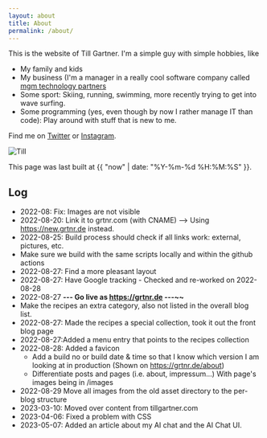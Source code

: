 ```yaml
---
layout: about
title: About
permalink: /about/
---
```



This is the website of Till Gartner. I'm a simple guy with simple hobbies, like

- My family and kids
- My business (I'm a manager in a really cool software company called [mgm technology partners](https://mgm-tp.com)
- Some sport: Skiing, running, swimming, more recently trying to get into wave surfing.
- Some programming (yes, even though by now I rather manage IT than code): Play around with stuff that is new to me. 

Find me on [Twitter](https://twitter.com/tillg) or [Instagram](https://www.instagram.com/tillg/).

![Till](/images/till-comic.png)

This page was last built at {{ "now" | date: "%Y-%m-%d %H:%M:%S" }}.

## Log


* 2022-08: Fix: Images are not visible
* 2022-08-20: Link it to grtnr.com (with CNAME) --> Using https://new.grtnr.de instead.
* 2022-08-25: Build process should check if all links work: external, pictures, etc.
* Make sure we build with the same scripts locally and within the github actions
* 2022-08-27: Find a more pleasant layout
* 2022-08-27: Have Google tracking - Checked and re-worked on 2022-08-28
* 2022-08-27 **--- Go live as https://grtnr.de ---~~**
* Make the recipes an extra category, also not listed in the overall blog list.
* 2022-08-27: Made the recipes a special collection, took it out the front blog page
* 2022-08-27:Added a menu entry that points to the recipes collection
* 2022-08-28: Added a favicon
    * Add a build no or build date & time so that I know which version I am looking at in production (Shown on https://grtnr.de/about)
    * Differentiate posts and pages (i.e. about, impressum...) With page's images being in /images
* 2022-08-29 Move all images from the old asset directory to the per-blog structure
* 2023-03-10: Moved over content from tillgartner.com
* 2023-04-06: Fixed a problem with CSS 
* 2023-05-07: Added an article about my AI chat and the AI Chat UI.